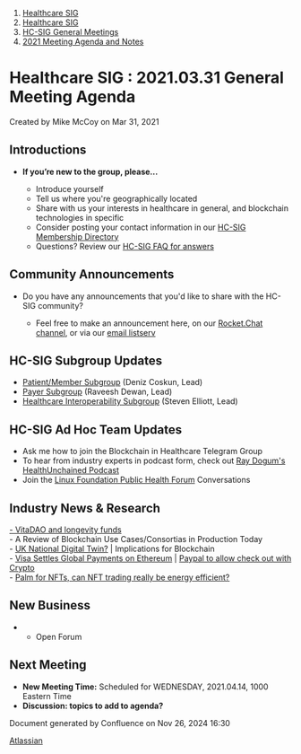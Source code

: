1. [Healthcare SIG](index.html)
2. [Healthcare SIG](Healthcare-SIG_20545573.html)
3. [HC-SIG General Meetings](HC-SIG-General-Meetings_20545763.html)
4. [2021 Meeting Agenda and Notes](2021-Meeting-Agenda-and-Notes_20556147.html)

# Healthcare SIG : 2021.03.31 General Meeting Agenda

Created by Mike McCoy on Mar 31, 2021

## **Introductions**

- **If you’re new to the group, please…**
  
  - Introduce yourself
  - Tell us where you're geographically located
  - Share with us your interests in healthcare in general, and blockchain technologies in specific
  - Consider posting your contact information in our [HC-SIG Membership Directory](https://lf-hyperledger.atlassian.net/wiki/display/HCSIG/Membership+Directory)
  - Questions? Review our [HC-SIG FAQ for answers](https://lf-hyperledger.atlassian.net/wiki/display/HCSIG/HC-SIG+FAQ)

## **Community Announcements**

- Do you have any announcements that you'd like to share with the HC-SIG community?
  
  - Feel free to make an announcement here, on our [Rocket.Chat channel](https://chat.hyperledger.org/channel/healthcare-sig), or via our [email listserv](https://lists.hyperledger.org/g/healthcare-sig)

## **HC-SIG Subgroup Updates**

- [Patient/Member Subgroup](https://lf-hyperledger.atlassian.net/wiki/display/HCSIG/HC-SIG+-+Patient+Subgroup) (Deniz Coskun, Lead)
- [Payer Subgroup](https://lf-hyperledger.atlassian.net/wiki/display/HCSIG/HC-SIG+-+Payer+Subgroup) (Raveesh Dewan, Lead)
- [Healthcare Interoperability Subgroup](https://lf-hyperledger.atlassian.net/wiki/display/HCSIG/HC-SIG+-+Healthcare+Interoperability+Subgroup) (Steven Elliott, Lead)

## **HC-SIG Ad Hoc Team Updates**

- Ask me how to join the Blockchain in Healthcare Telegram Group
- To hear from industry experts in podcast form, check out [Ray Dogum's HealthUnchained Podcast](https://healthunchained.org/)
- Join the [Linux Foundation Public Health Forum](https://www.lfph.io/) Conversations

## Industry News &amp; Research

[- VitaDAO and longevity funds](https://twitter.com/vita_dao/status/1373192286394277889)  
\- A Review of Blockchain Use Cases/Consortias in Production Today  
\- [UK National Digital Twin?](https://www.cdbb.cam.ac.uk/news/blog-challenges-and-promise-national-digital-twin-dame-wendy-hall) | Implications for Blockchain   
\- [Visa Settles Global Payments on Ethereum](https://techcrunch.com/2021/03/29/visa-supports-transaction-settlement-with-usdc-stablecoin/) | [Paypal to allow check out with Crypto](https://techcrunch.com/2021/03/30/paypals-new-feature-allows-u-s-consumers-to-check-out-using-cryptocurrency/)  
\- [Palm for NFTs, can NFT trading really be energy efficient?](https://www.theartnewspaper.com/news/nft-breakthrough-ethereum-co-founder-joe-lubin-creates-energy-efficient-blockchain-and-damien-hirst-is-its-first-artist?utm_content=buffer46d01&utm_medium=social&utm_source=linkedin.com&utm_campaign=buffer) 

## **New Business**

- - Open Forum

## **Next Meeting**

- **New Meeting Time:** Scheduled for WEDNESDAY, 2021.04.14, 1000 Eastern Time
- **Discussion: topics to add to agenda?**

Document generated by Confluence on Nov 26, 2024 16:30

[Atlassian](http://www.atlassian.com/)
